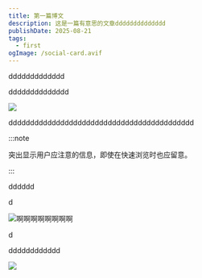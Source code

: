 ```yaml
---
title: 第一篇博文
description: 这是一篇有意思的文章dddddddddddddd
publishDate: 2025-08-21
tags:
  - first
ogImage: /social-card.avif
---
```

ddddddddddddd

dddddddddddddd

![](/assets/images/hp-music-folder-dock-1024.png)

ddddddddddddddddddddddddddddddddddddddddddd

:::note

突出显示用户应注意的信息，即使在快速浏览时也应留意。

:::

dddddd

d

![啊啊啊啊啊啊啊啊](/assets/images/chinaz-31a_png03.png "啵啵啵啵啵啵宝宝")

d

dddddddddddd

![](/assets/images/chinaz-31a_png08.png)
